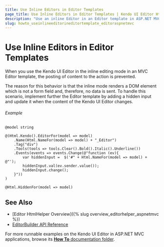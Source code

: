 ```yaml
---
title: Use Inline Editors in Editor Templates
page_title: Use Inline Editors in Editor Templates | Kendo UI Editor HtmlHelper
description: "Use an inline Editor in an Editor template in ASP.NET MVC applications."
slug: howto_useinlineeditorineditortemplate_editoraspnetmvc
---
```


# Use Inline Editors in Editor Templates

When you use the Kendo UI Editor in the inline editing mode in an MVC Editor template, the posting of content to the action is prevented.

The reason for this behavior is that the inline mode renders a DOM element which is not a form field and, therefore, no data is sent. To handle this scenario, implement further the Editor template by adding a hidden input and update it when the content of the Kendo UI Editor changes.

###### Example


    @model string

    @(Html.Kendo().EditorFor(model => model)
        .Name(Html.NameFor(model => model) + "_Editor")
        .Tag("div")
        .Tools(tools => tools.Clear().Bold().Italic().Underline())
        .Events(events => events.Change(@"function (ev){
            var hiddenInput =  $('#" + Html.NameFor(model => model) + @"');
            hiddenInput.val(ev.sender.value());
            hiddenInput.change();
        }"))
    )

    @Html.HiddenFor(model => model)


## See Also

* [Editor HtmlHelper Overview]({% slug overview_editorhelper_aspnetmvc %})
* [EditorBuilder API Reference](http://docs.telerik.com/aspnet-mvc/api/Kendo.Mvc.UI.Fluent/EditorBuilder)

For more runnable examples on the Kendo UI Editor in ASP.NET MVC applications, browse its [**How To** documentation folder](/helpers/editor/how-to/).

